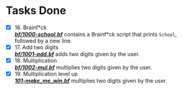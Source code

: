 # Tasks Done

+ [x] 16\. Brainf\*ck <br/>_**[bf/1000-school.bf](1000-school.bf)**_ contains a Brainf\*ck script that prints `School`, followed by a new line.
+ [x] 17\. Add two digits <br/>_**[bf/1001-add.bf](1001-add.bf)**_ adds two digits given by the user.
+ [x] 18\. Multiplication <br/>_**[bf/1002-mul.bf](1002-mul.bf)**_ multiplies two digits given by the user.
+ [x] 19\. Multiplication level up <br/>_**[101-make_me_win.bf]()**_ multiplies two digits given by the user.
